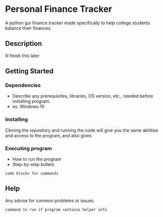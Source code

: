 # Personal Finance Tracker
A python gui finance tracker made specifically to help college students balance their finances.


## Description

Ill finish this later

## Getting Started

### Dependencies

* Describe any prerequisites, libraries, OS version, etc., needed before installing program.
* ex. Windows 10

### Installing
Cloning the repository and running the code will give you the same abilities and access to the program, and also gives 

### Executing program

* How to run the program
* Step-by-step bullets
```
code blocks for commands
```

## Help

Any advise for common problems or issues.
```
command to run if program contains helper info
```

